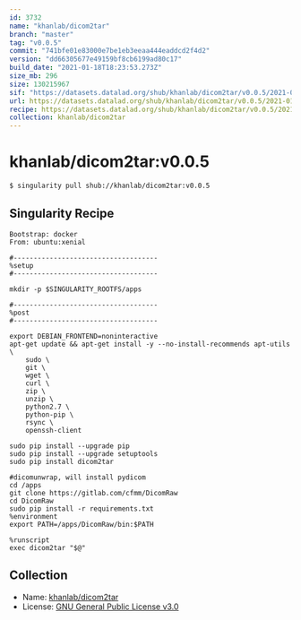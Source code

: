 ```yaml
---
id: 3732
name: "khanlab/dicom2tar"
branch: "master"
tag: "v0.0.5"
commit: "741bfe01e83000e7be1eb3eeaa444eaddcd2f4d2"
version: "dd66305677e49159bf8cb6199ad80c17"
build_date: "2021-01-18T18:23:53.273Z"
size_mb: 296
size: 130215967
sif: "https://datasets.datalad.org/shub/khanlab/dicom2tar/v0.0.5/2021-01-18-741bfe01-dd663056/dd66305677e49159bf8cb6199ad80c17.simg"
url: https://datasets.datalad.org/shub/khanlab/dicom2tar/v0.0.5/2021-01-18-741bfe01-dd663056/
recipe: https://datasets.datalad.org/shub/khanlab/dicom2tar/v0.0.5/2021-01-18-741bfe01-dd663056/Singularity
collection: khanlab/dicom2tar
---
```


# khanlab/dicom2tar:v0.0.5

```bash
$ singularity pull shub://khanlab/dicom2tar:v0.0.5
```

## Singularity Recipe

```singularity
Bootstrap: docker
From: ubuntu:xenial

#------------------------------------
%setup
#------------------------------------

mkdir -p $SINGULARITY_ROOTFS/apps

#------------------------------------
%post
#------------------------------------

export DEBIAN_FRONTEND=noninteractive
apt-get update && apt-get install -y --no-install-recommends apt-utils \
    sudo \
    git \
    wget \
    curl \
    zip \
    unzip \
    python2.7 \
    python-pip \
    rsync \
    openssh-client

sudo pip install --upgrade pip
sudo pip install --upgrade setuptools
sudo pip install dicom2tar

#dicomunwrap, will install pydicom
cd /apps
git clone https://gitlab.com/cfmm/DicomRaw
cd DicomRaw
sudo pip install -r requirements.txt
%environment
export PATH=/apps/DicomRaw/bin:$PATH

%runscript 
exec dicom2tar "$@"
```

## Collection

 - Name: [khanlab/dicom2tar](https://github.com/khanlab/dicom2tar)
 - License: [GNU General Public License v3.0](https://api.github.com/licenses/gpl-3.0)

